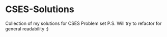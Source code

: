 # CSES-Solutions
Collection of my solutions for CSES Problem set
P.S. Will try to refactor for general readability :)
